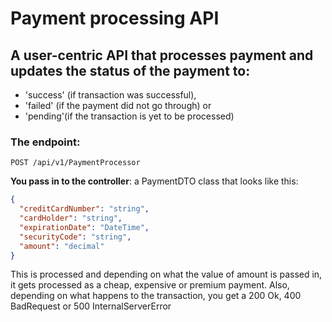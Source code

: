 # Payment processing API

## A user-centric API that processes payment and updates the status of the payment to:
- 'success' (if transaction was successful),
- 'failed' (if the payment did not go through) or
- 'pending'(if the transaction is yet to be processed)


### The endpoint:


`POST /api/v1/PaymentProcessor`

**You pass in to the controller**: a PaymentDTO class that looks like this:

```json
{
  "creditCardNumber": "string",
  "cardHolder": "string",
  "expirationDate": "DateTime",
  "securityCode": "string",
  "amount": "decimal"
}
```
This is processed and depending on what the value of amount is passed in, it gets processed as a cheap, expensive or premium payment.
Also, depending on what happens to the transaction, you get a 200 Ok, 400 BadRequest or 500 InternalServerError
